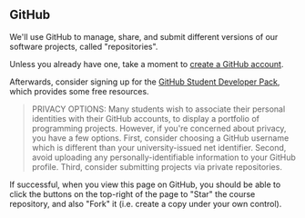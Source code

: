 
## GitHub

We'll use GitHub to manage, share, and submit different versions of our software projects, called "repositories".

Unless you already have one, take a moment to [create a GitHub account](https://github.com/).

Afterwards, consider signing up for the [GitHub Student Developer Pack](https://education.github.com/pack), which provides some free resources.

> PRIVACY OPTIONS: Many students wish to associate their personal identities with their GitHub accounts, to display a portfolio of programming projects. However, if you're concerned about privacy, you have a few options. First, consider choosing a GitHub username which is different than your university-issued net identifier. Second, avoid uploading any personally-identifiable information to your GitHub profile. Third, consider submitting projects via private repositories.

If successful, when you view this page on GitHub, you should be able to click the buttons on the top-right of the page to "Star" the course repository, and also "Fork" it (i.e. create a copy under your own control).
